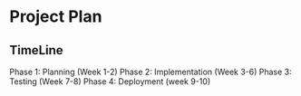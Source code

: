 # Project Plan
## TimeLine
Phase 1: Planning (Week 1-2)
Phase 2: Implementation (Week 3-6)
Phase 3: Testing (Week 7-8)
Phase 4: Deployment (week 9-10)
